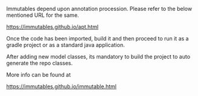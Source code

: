 Immutables depend upon annotation procession.
Please refer to the below mentioned URL for the same.

https://immutables.github.io/apt.html

Once the code has been imported, build it and then proceed to run it as a gradle project or as a standard java application.

After adding new model classes, its mandatory to build the project to auto generate the repo classes.

More info can be found at 

https://immutables.github.io/immutable.html